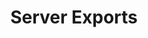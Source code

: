 ---
title: Server Exports
parent: Rebound Entities
grand_parent: MRC TV
layout: page
nav_order: 3
---